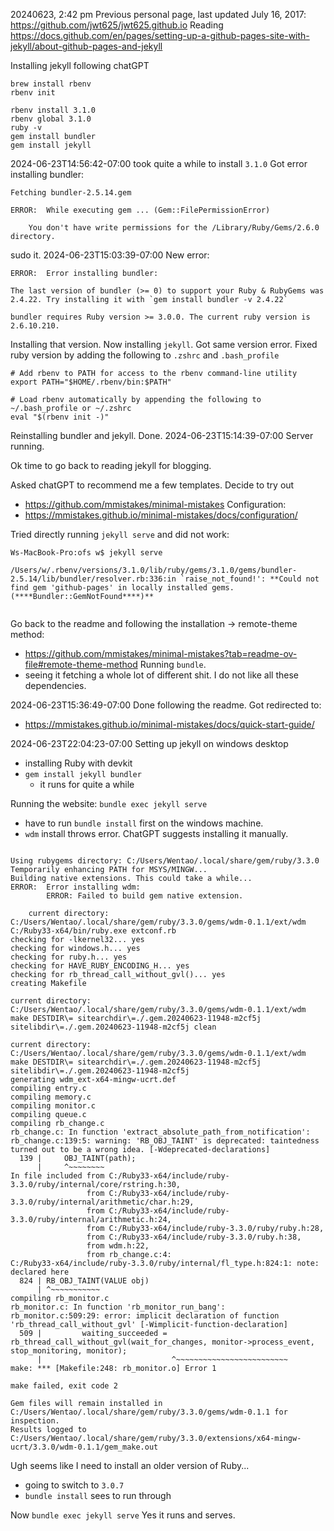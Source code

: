 20240623, 2:42 pm
Previous personal page, last updated July 16, 2017: https://github.com/jwt625/jwt625.github.io
Reading https://docs.github.com/en/pages/setting-up-a-github-pages-site-with-jekyll/about-github-pages-and-jekyll

Installing jekyll following chatGPT
```
brew install rbenv
rbenv init

rbenv install 3.1.0
rbenv global 3.1.0
ruby -v
gem install bundler
gem install jekyll
```

2024-06-23T14:56:42-07:00 took quite a while to install `3.1.0`
Got error installing bundler:
```
Fetching bundler-2.5.14.gem

ERROR:  While executing gem ... (Gem::FilePermissionError)

    You don't have write permissions for the /Library/Ruby/Gems/2.6.0 directory.
```
sudo it.
2024-06-23T15:03:39-07:00 New error:
```
ERROR:  Error installing bundler:

The last version of bundler (>= 0) to support your Ruby & RubyGems was 2.4.22. Try installing it with `gem install bundler -v 2.4.22`

bundler requires Ruby version >= 3.0.0. The current ruby version is 2.6.10.210.
```
Installing that version. Now installing `jekyll`.
Got same version error.
Fixed ruby version by adding the following to `.zshrc` and `.bash_profile`
```
# Add rbenv to PATH for access to the rbenv command-line utility
export PATH="$HOME/.rbenv/bin:$PATH"

# Load rbenv automatically by appending the following to ~/.bash_profile or ~/.zshrc
eval "$(rbenv init -)"

```
Reinstalling bundler and jekyll. Done.
2024-06-23T15:14:39-07:00 Server running.

Ok time to go back to reading jekyll for blogging.

Asked chatGPT to recommend me a few templates. Decide to try out 
- https://github.com/mmistakes/minimal-mistakes
Configuration:
- https://mmistakes.github.io/minimal-mistakes/docs/configuration/

Tried directly running `jekyll serve` and did not work:
```
Ws-MacBook-Pro:ofs w$ jekyll serve

/Users/w/.rbenv/versions/3.1.0/lib/ruby/gems/3.1.0/gems/bundler-2.5.14/lib/bundler/resolver.rb:336:in `raise_not_found!': **Could not find gem 'github-pages' in locally installed gems. (****Bundler::GemNotFound****)**


```

Go back to the readme and following the installation -> remote-theme method:
- https://github.com/mmistakes/minimal-mistakes?tab=readme-ov-file#remote-theme-method
Running `bundle`.
- seeing it fetching a whole lot of different shit. I do not like all these dependencies.

2024-06-23T15:36:49-07:00 Done following the readme. Got redirected to:
- https://mmistakes.github.io/minimal-mistakes/docs/quick-start-guide/

2024-06-23T22:04:23-07:00 Setting up jekyll on windows desktop
- installing Ruby with devkit
- `gem install jekyll bundler`
	- it runs for quite a while


Running the website: `bundle exec jekyll serve`
- have to run `bundle install` first on the windows machine.
- `wdm` install throws error. ChatGPT suggests installing it manually.
```

Using rubygems directory: C:/Users/Wentao/.local/share/gem/ruby/3.3.0
Temporarily enhancing PATH for MSYS/MINGW...
Building native extensions. This could take a while...
ERROR:  Error installing wdm:
        ERROR: Failed to build gem native extension.

    current directory: C:/Users/Wentao/.local/share/gem/ruby/3.3.0/gems/wdm-0.1.1/ext/wdm
C:/Ruby33-x64/bin/ruby.exe extconf.rb
checking for -lkernel32... yes
checking for windows.h... yes
checking for ruby.h... yes
checking for HAVE_RUBY_ENCODING_H... yes
checking for rb_thread_call_without_gvl()... yes
creating Makefile

current directory: C:/Users/Wentao/.local/share/gem/ruby/3.3.0/gems/wdm-0.1.1/ext/wdm
make DESTDIR\= sitearchdir\=./.gem.20240623-11948-m2cf5j sitelibdir\=./.gem.20240623-11948-m2cf5j clean

current directory: C:/Users/Wentao/.local/share/gem/ruby/3.3.0/gems/wdm-0.1.1/ext/wdm
make DESTDIR\= sitearchdir\=./.gem.20240623-11948-m2cf5j sitelibdir\=./.gem.20240623-11948-m2cf5j
generating wdm_ext-x64-mingw-ucrt.def
compiling entry.c
compiling memory.c
compiling monitor.c
compiling queue.c
compiling rb_change.c
rb_change.c: In function 'extract_absolute_path_from_notification':
rb_change.c:139:5: warning: 'RB_OBJ_TAINT' is deprecated: taintedness turned out to be a wrong idea. [-Wdeprecated-declarations]
  139 |     OBJ_TAINT(path);
      |     ^~~~~~~~~
In file included from C:/Ruby33-x64/include/ruby-3.3.0/ruby/internal/core/rstring.h:30,
                 from C:/Ruby33-x64/include/ruby-3.3.0/ruby/internal/arithmetic/char.h:29,
                 from C:/Ruby33-x64/include/ruby-3.3.0/ruby/internal/arithmetic.h:24,
                 from C:/Ruby33-x64/include/ruby-3.3.0/ruby/ruby.h:28,
                 from C:/Ruby33-x64/include/ruby-3.3.0/ruby.h:38,
                 from wdm.h:22,
                 from rb_change.c:4:
C:/Ruby33-x64/include/ruby-3.3.0/ruby/internal/fl_type.h:824:1: note: declared here
  824 | RB_OBJ_TAINT(VALUE obj)
      | ^~~~~~~~~~~~
compiling rb_monitor.c
rb_monitor.c: In function 'rb_monitor_run_bang':
rb_monitor.c:509:29: error: implicit declaration of function 'rb_thread_call_without_gvl' [-Wimplicit-function-declaration]
  509 |         waiting_succeeded = rb_thread_call_without_gvl(wait_for_changes, monitor->process_event, stop_monitoring, monitor);
      |                             ^~~~~~~~~~~~~~~~~~~~~~~~~~
make: *** [Makefile:248: rb_monitor.o] Error 1

make failed, exit code 2

Gem files will remain installed in C:/Users/Wentao/.local/share/gem/ruby/3.3.0/gems/wdm-0.1.1 for inspection.
Results logged to C:/Users/Wentao/.local/share/gem/ruby/3.3.0/extensions/x64-mingw-ucrt/3.3.0/wdm-0.1.1/gem_make.out
```


Ugh seems like I need to install an older version of Ruby...
- going to switch to `3.0.7`
- `bundle install` sees to run through

Now `bundle exec jekyll serve`
Yes it runs and serves.
